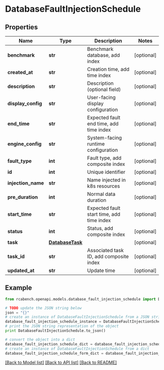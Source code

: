 # DatabaseFaultInjectionSchedule


## Properties

Name | Type | Description | Notes
------------ | ------------- | ------------- | -------------
**benchmark** | **str** | Benchmark database, add index | [optional] 
**created_at** | **str** | Creation time, add time index | [optional] 
**description** | **str** | Description (optional field) | [optional] 
**display_config** | **str** | User-facing display configuration | [optional] 
**end_time** | **str** | Expected fault end time, add time index | [optional] 
**engine_config** | **str** | System-facing runtime configuration | [optional] 
**fault_type** | **int** | Fault type, add composite index | [optional] 
**id** | **int** | Unique identifier | [optional] 
**injection_name** | **str** | Name injected in k8s resources | [optional] 
**pre_duration** | **int** | Normal data duration | [optional] 
**start_time** | **str** | Expected fault start time, add time index | [optional] 
**status** | **int** | Status, add composite index | [optional] 
**task** | [**DatabaseTask**](DatabaseTask.md) |  | [optional] 
**task_id** | **str** | Associated task ID, add composite index | [optional] 
**updated_at** | **str** | Update time | [optional] 

## Example

```python
from rcabench.openapi.models.database_fault_injection_schedule import DatabaseFaultInjectionSchedule

# TODO update the JSON string below
json = "{}"
# create an instance of DatabaseFaultInjectionSchedule from a JSON string
database_fault_injection_schedule_instance = DatabaseFaultInjectionSchedule.from_json(json)
# print the JSON string representation of the object
print DatabaseFaultInjectionSchedule.to_json()

# convert the object into a dict
database_fault_injection_schedule_dict = database_fault_injection_schedule_instance.to_dict()
# create an instance of DatabaseFaultInjectionSchedule from a dict
database_fault_injection_schedule_form_dict = database_fault_injection_schedule.from_dict(database_fault_injection_schedule_dict)
```
[[Back to Model list]](../README.md#documentation-for-models) [[Back to API list]](../README.md#documentation-for-api-endpoints) [[Back to README]](../README.md)


